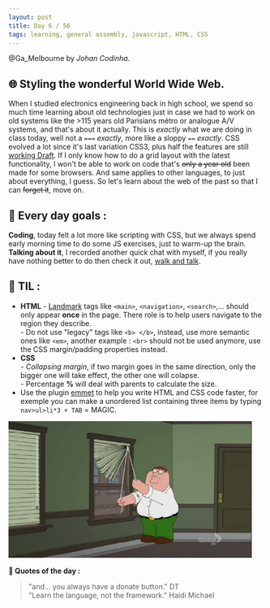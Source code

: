 ```yaml
---
layout: post
title: Day 6 / 56
tags: learning, general assembly, javascript, HTML, CSS
---
```

@Ga_Melbourne by *Johan Codinha*.
  

## :globe_with_meridians: Styling the wonderful World Wide Web.
When I studied electronics engineering back in high school, we spend so much time learning about old technologies just in case we had to work on old systems like the >115 years old Parisians métro or analogue A/V systems, and that's about it actually.
This is _exactly_ what we are doing in class today, well not a `===` _exactly_, more like a sloppy `==` _exactly_. CSS evolved a lot since it's last variation CSS3, plus half the features are still [working Draft](https://en.wikipedia.org/wiki/Cascading_Style_Sheets#CSS_3). If I only know how to do a grid layout with the latest functionality, I won't be able to work on code that's ~~only a year old~~ been made for some browsers. And same applies to other languages, to just about everything, I guess. So let's learn about the web of the past so that I can ~~forget it~~, move on.  

## :dart: Every day goals :  

**Coding**, today felt a lot more like scripting with CSS, but we always spend early morning time to do some JS exercises, just to warm-up the brain.
**Talking about it**, I recorded another quick chat with myself, if you really have nothing better to do then check it out, [walk and talk](https://soundcloud.com/johan-c-819300950/walk-and-talk-day-6-58).  

## :book: TIL :

- **HTML**
        - [Landmark](https://www.w3.org/TR/wai-aria/roles#landmark_roles) tags like `<main>`, `<navigation>`, `<search>`,… should only appear **once** in the page. There role is to help users navigate to the region they describe.  
        - Do not use "legacy" tags like `<b> </b>`, instead, use more semantic ones like `<em>`, another example : `<br>` should not be used anymore, use the CSS margin/padding properties instead.  
- **CSS**  
        - *Collapsing margin*, if two margin goes in the same direction, only the bigger one will take effect, the other one will colapse.  
        - Percentage **%** will deal with parents to calculate the size.  
- Use the plugin [emmet](http://emmet.io/) to help you write HTML and CSS code faster, for exemple you can make a unordered list containing three items by typing `nav>ul>li*3 + TAB` = MAGIC.
        
![CSS](/images/cssGriffin.gif)

**:shell: Quotes of the day :**  

> "and... you always have a donate button." DT  
> "Learn the language, not the framework." Haidi Michael  